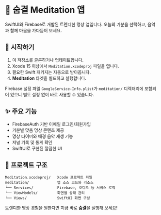 # 🌿 숨결 Meditation 앱

SwiftUI와 Firebase로 개발된 트렌디한 명상 앱입니다. 오늘의 기분을 선택하고, 음악과 함께 마음을 가다듬어 보세요.

## 🚀 시작하기
1. 이 저장소를 클론하거나 업데이트합니다.
2. Xcode 15 이상에서 `Meditation.xcodeproj` 파일을 엽니다.
3. 필요한 Swift 패키지는 자동으로 받아옵니다.
4. **Meditation** 타겟을 빌드하고 실행합니다.

Firebase 설정 파일 `GoogleService-Info.plist`가 `meditation/` 디렉터리에 포함되어 있으니 별도 설정 없이 바로 사용할 수 있습니다.

## ✨ 주요 기능
- FirebaseAuth 기반 이메일 로그인/회원가입
- 기분별 맞춤 명상 콘텐츠 제공
- 명상 타이머와 배경 음악 재생 기능
- 저널 기록 및 통계 확인
- SwiftUI로 구현된 깔끔한 UI

## 📂 프로젝트 구조
```
Meditation.xcodeproj/   Xcode 프로젝트 파일
meditation/             앱 소스 코드와 리소스
└── Services/           Firebase, 오디오 등 서비스 로직
└── ViewModels/         화면별 상태 관리
└── Views/              SwiftUI 화면 구성
```

트렌디한 명상 경험을 원한다면 지금 바로 **숨결**을 실행해 보세요!
